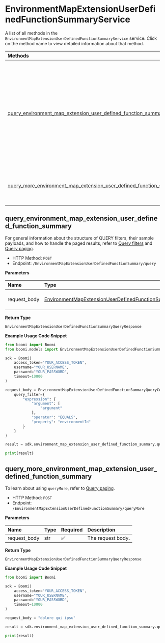 # EnvironmentMapExtensionUserDefinedFunctionSummaryService

A list of all methods in the `EnvironmentMapExtensionUserDefinedFunctionSummaryService` service. Click on the method name to view detailed information about that method.

| Methods                                                                                                                                   | Description                                                                                                                                                                                                                                     |
| :---------------------------------------------------------------------------------------------------------------------------------------- | :---------------------------------------------------------------------------------------------------------------------------------------------------------------------------------------------------------------------------------------------- |
| [query_environment_map_extension_user_defined_function_summary](#query_environment_map_extension_user_defined_function_summary)           | For general information about the structure of QUERY filters, their sample payloads, and how to handle the paged results, refer to [Query filters](#section/Introduction/Query-filters) and [Query paging](#section/Introduction/Query-paging). |
| [query_more_environment_map_extension_user_defined_function_summary](#query_more_environment_map_extension_user_defined_function_summary) | To learn about using `queryMore`, refer to [Query paging](#section/Introduction/Query-paging).                                                                                                                                                  |

## query_environment_map_extension_user_defined_function_summary

For general information about the structure of QUERY filters, their sample payloads, and how to handle the paged results, refer to [Query filters](#section/Introduction/Query-filters) and [Query paging](#section/Introduction/Query-paging).

- HTTP Method: `POST`
- Endpoint: `/EnvironmentMapExtensionUserDefinedFunctionSummary/query`

**Parameters**

| Name         | Type                                                                                                                                      | Required | Description       |
| :----------- | :---------------------------------------------------------------------------------------------------------------------------------------- | :------- | :---------------- |
| request_body | [EnvironmentMapExtensionUserDefinedFunctionSummaryQueryConfig](../models/EnvironmentMapExtensionUserDefinedFunctionSummaryQueryConfig.md) | ❌       | The request body. |

**Return Type**

`EnvironmentMapExtensionUserDefinedFunctionSummaryQueryResponse`

**Example Usage Code Snippet**

```python
from boomi import Boomi
from boomi.models import EnvironmentMapExtensionUserDefinedFunctionSummaryQueryConfig

sdk = Boomi(
    access_token="YOUR_ACCESS_TOKEN",
    username="YOUR_USERNAME",
    password="YOUR_PASSWORD",
    timeout=10000
)

request_body = EnvironmentMapExtensionUserDefinedFunctionSummaryQueryConfig(
    query_filter={
        "expression": {
            "argument": [
                "argument"
            ],
            "operator": "EQUALS",
            "property": "environmentId"
        }
    }
)

result = sdk.environment_map_extension_user_defined_function_summary.query_environment_map_extension_user_defined_function_summary(request_body=request_body)

print(result)
```

## query_more_environment_map_extension_user_defined_function_summary

To learn about using `queryMore`, refer to [Query paging](#section/Introduction/Query-paging).

- HTTP Method: `POST`
- Endpoint: `/EnvironmentMapExtensionUserDefinedFunctionSummary/queryMore`

**Parameters**

| Name         | Type | Required | Description       |
| :----------- | :--- | :------- | :---------------- |
| request_body | str  | ✅       | The request body. |

**Return Type**

`EnvironmentMapExtensionUserDefinedFunctionSummaryQueryResponse`

**Example Usage Code Snippet**

```python
from boomi import Boomi

sdk = Boomi(
    access_token="YOUR_ACCESS_TOKEN",
    username="YOUR_USERNAME",
    password="YOUR_PASSWORD",
    timeout=10000
)

request_body = "dolore qui ipsu"

result = sdk.environment_map_extension_user_defined_function_summary.query_more_environment_map_extension_user_defined_function_summary(request_body=request_body)

print(result)
```

